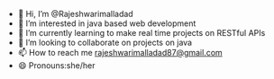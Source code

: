 - 👋 Hi, I’m @Rajeshwarimalladad
- 👀 I’m interested in java based web development
- 🌱  I’m currently learning to make real time projects on RESTful APIs
- 💞️ I’m looking to collaborate on projects on java
- 📫 How to reach me rajeshwarimalladad87@gmail.com
- 😄 Pronouns:she/her
  

<!---
Rajeshwarimalladad/Rajeshwarimalladad is a ✨ special ✨ repository because its `README.md` (this file) appears on your GitHub profile.
You can click the Preview link to take a look at your changes.
--->
